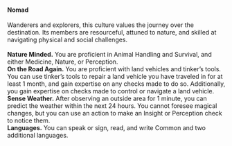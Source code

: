 #### Nomad

Wanderers and explorers, this culture values the journey over the destination.
Its members are resourceful, attuned to nature, and skilled at navigating physical and social challenges.
\
\
**Nature Minded.**
You are proficient in Animal Handling and Survival, and either Medicine, Nature, or Perception.
\
**On the Road Again.**
You are proficient with land vehicles and tinker’s tools.
You can use tinker’s tools to repair a land vehicle you have traveled in for at least 1 month, and gain expertise on any checks made to do so.
Additionally, you gain expertise on checks made to control or navigate a land vehicle.
\
**Sense Weather.**
After observing an outside area for 1 minute, you can predict the weather within the next 24 hours.
You cannot foresee magical changes, but you can use an action to make an Insight or Perception check to notice them.
\
**Languages.**
You can speak or sign, read, and write Common and two additional languages.

